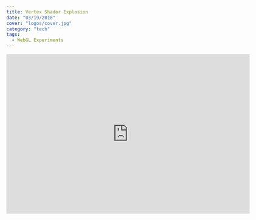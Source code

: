 ```yaml
---
title: Vertex Shader Explosion
date: "03/19/2018"
cover: "logos/cover.jpg"
category: "tech"
tags:
  - WebGL Experiments
---
```


<iframe type="text/html" width="640" height="420" src="https://limitless-ridge-64162.herokuapp.com/" frameborder="0"></iframe>
